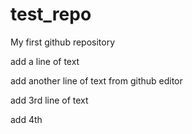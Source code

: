 # test_repo
My first github repository

add a line of text

add another line of text from github editor

add 3rd line of text

add 4th

